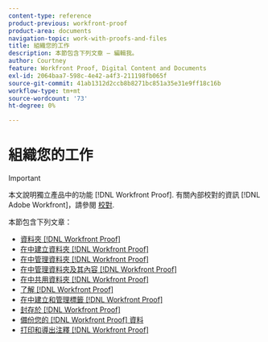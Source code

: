 ```yaml
---
content-type: reference
product-previous: workfront-proof
product-area: documents
navigation-topic: work-with-proofs-and-files
title: 組織您的工作
description: 本節包含下列文章 — 編輯我。
author: Courtney
feature: Workfront Proof, Digital Content and Documents
exl-id: 2064baa7-598c-4e42-a4f3-211198fb065f
source-git-commit: 41ab1312d2ccb8b8271bc851a35e31e9ff18c16b
workflow-type: tm+mt
source-wordcount: '73'
ht-degree: 0%

---
```


# 組織您的工作

>[!IMPORTANT]
>
>本文說明獨立產品中的功能 [!DNL Workfront Proof]. 有關內部校對的資訊 [!DNL Adobe Workfront]，請參閱 [校對](../../../review-and-approve-work/proofing/proofing.md).

本節包含下列文章：

* [資料夾 [!DNL Workfront Proof]](../../../workfront-proof/wp-work-proofsfiles/organize-your-work/folders.md)
* [在中建立資料夾 [!DNL Workfront Proof]](../../../workfront-proof/wp-work-proofsfiles/organize-your-work/create-folders.md)
* [在中管理資料夾 [!DNL Workfront Proof]](../../../workfront-proof/wp-work-proofsfiles/organize-your-work/manage-folders.md)
* [在中管理資料夾及其內容 [!DNL Workfront Proof]](../../../workfront-proof/wp-work-proofsfiles/organize-your-work/manage-folders-and-contents.md)
* [在中共用資料夾 [!DNL Workfront Proof]](../../../workfront-proof/wp-work-proofsfiles/organize-your-work/share-folders.md)
* [了解 [!DNL Workfront Proof]](../../../workfront-proof/wp-work-proofsfiles/organize-your-work/folder-permissions.md)
* [在中建立和管理標籤 [!DNL Workfront Proof]](../../../workfront-proof/wp-work-proofsfiles/organize-your-work/create-and-manage-tags.md)
* [封存於 [!DNL Workfront Proof]](../../../workfront-proof/wp-work-proofsfiles/organize-your-work/archive.md)
* [備份您的 [!DNL Workfront Proof] 資料](../../../workfront-proof/wp-work-proofsfiles/organize-your-work/back-up-data.md)
* [打印和導出注釋 [!DNL Workfront Proof]](../../../workfront-proof/wp-work-proofsfiles/organize-your-work/print-and-export-comments.md)
